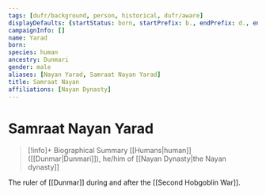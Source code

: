 ```yaml
---
tags: [dufr/background, person, historical, dufr/aware]
displayDefaults: {startStatus: born, startPrefix: b., endPrefix: d., endStatus: died}
campaignInfo: []
name: Yarad
born:
species: human
ancestry: Dunmari
gender: male
aliases: [Nayan Yarad, Samraat Nayan Yarad]
title: Samraat Nayan
affiliations: [Nayan Dynasty]
---
```

# Samraat Nayan Yarad
>[!info]+ Biographical Summary
>[[Humans|human]]  ([[Dunmar|Dunmari]]), he/him of [[Nayan Dynasty|the Nayan dynasty]]

The ruler of [[Dunmar]] during and after the [[Second Hobgoblin War]].